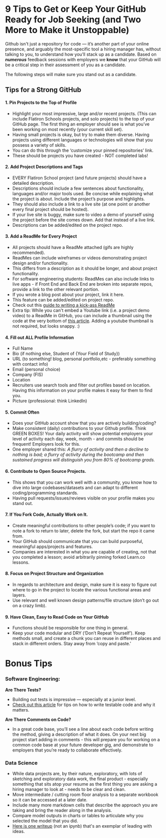 
# 9 Tips to Get or Keep Your GitHub Ready for Job Seeking (and Two More to Make it Unstoppable)

Github isn't just a repository for code — it’s another part of your online presence, and arguably the most-specific tool a hiring manager has, without talking to you, to understand how you’ll stack up as a candidate. Based on _**numerous**_ feedback
sessions with employers we **know** that your GitHub will be a critical step in their assessment of you as a candidate. 

The following steps will make sure you stand out as a candidate.


## Tips for a Strong GitHub


#### 1. Pin Projects to the Top of Profile
- Highlight your most impressive, large and/or recent projects. (This can include Flatiron Schools projects, and solo projects) to the top of your GitHub page. The first thing an employer should see is what you’ve been working on most recently (your current skill set). 
- Having small projects is okay, but try to make them diverse. Having projects using different languages or technologies will show that you possess a variety of skills.
- You can do this through the ‘customize your pinned repositories’ link. 
- These should be projects you have created - NOT completed labs!


#### 2. Add Project Descriptions and Tags
- EVERY Flatiron School project (and future projects) should have a detailed description.
- Descriptions should include a few sentences about functionality, languages and/or major tools used. Be concise while explaining what the project is about. Include the project’s purpose and highlights.
- They should also include a link to a live site (at one point or another every final project should be hosted).  
- If your live site is buggy, make sure to video a demo of yourself using the project before the site comes down. Add that instead of a live link.
- Descriptions can be added/edited on the project repo.


#### 3. Add a ReadMe for Every Project 
- All projects should have a ReadMe attached (gifs are highly recommended).
- ReadMes can include wireframes or videos demonstrating project design and/or functionality.  
- This differs from a description as it should be longer, and about project functionality.
- For software engineering students: ReadMes can also include links to live apps - if Front End and Back End are broken into separate repos, provide a link to the other relevant portion.
- If you wrote a blog post about your project, link it here.
- This feature can be added/edited on project repo.
- Check out this [guide to writing a kick-ass ReadMe](https://medium.com/@meakaakka/a-beginners-guide-to-writing-a-kickass-readme-7ac01da88ab3)
- Extra tip: While you can't embed a Youtube link (i.e. a project demo video) to a ReadMe in GitHub, you can include a thumbnail using the code at the very bottom of [this article](https://github.com/adam-p/markdown-here/wiki/Markdown-Cheatsheet#links). Adding a youtube thumbnail is not required, but looks snappy. :)


#### 4. Fill out ALL Profile Information 
- Full Name
- Bio (if nothing else, Student of {Your Field of Study})
- URL (to something! blog, personal portfolio,etc - preferably something with contact info)
- Email (personal choice)
- Company (FIS)
- Location  
- Recruiters use search tools and filter out profiles based on location. Having this information on your profile makes it easy for them to find you.
- Picture (professional: think LinkedIn)


#### 5. Commit Often
- Does your GitHub account show that you are actively building/coding?
- Make consistent (daily) contributions to your Github profile. Think GREEN BOXES! Your daily activity will show potential employers your level of activity each day, week, month - and commits should be frequent! Employers look for this.
- One employer shared this: *A flurry of activity and then a decline to nothing is bad; a flurry of activity during the bootcamp and then sustained progress will distinguish you from 80% of bootcamp grads.* 
 
 
#### 6. Contribute to Open Source Projects. 
- This shows that you can work well with a community, you know how to dive into large codebases/datasets and can adapt to different coding/programming standards. 
- Having pull requests/issues/reviews visible on your profile makes you stand out.


#### 7. If You Fork Code, Actually Work on It. 
- Create meaningful contributions to other people’s code; if you want to note a fork to return to later, delete the fork, but start the repo it came from. 
- Your GitHub should communicate that you can build purposeful, meaningful apps/projects and features. 
- Companies are interested in what you are capable of creating, not that you completed a lesson; avoid arbitrarily pinning forked Learn.co lessons.


#### 8. Focus on Project Structure and Organization
- In regards to architecture and design, make sure it is easy to figure out where to go in the project to locate the various functional areas and layers.
- Use relevant and well known design patterns/file structure (don’t go out on a crazy limb).
 
 
#### 9. Have Clean, Easy to Read Code on Your GitHub
- Functions should be responsible for one thing in general.
- Keep your code modular and DRY (‘Don’t Repeat Yourself’). Keep methods small, and create a chunk you can reuse in different places and stack in different orders. Stay away from ‘copy and paste.’
 
 
# Bonus Tips

### Software Engineering:
 
**Are There Tests?**
- Building out tests is impressive — especially at a junior level. 
- [Check out this article](https://www.toptal.com/qa/how-to-write-testable-code-and-why-it-matters) for tips on how to write testable code and why it  matters.

**Are There Comments on Code?**
- In a great code base, you’ll see a line about each code before writing the method, giving a  description of what it does.
On your next big project start adding in comments - this will prepare you for working on a common code base at your future  developer gig, and demonstrate to employers that you’re ready to collaborate effectively.

### Data Science

- While data projects are, by their nature, exploratory, with lots of sketching and exploratory data work, the final product - especially something that sits atop your resume as the first thing you are asking a hiring manager to look at - needs to be clear and clean.  
- Move intermediate / cutting room floor analysis to a separate workbook so it can be accessed at a later date.  
- Include many more markdown cells that describe the approach you are taking and bring the reader along in the analysis.  
- Compare model outputs in charts or tables to articulate why you selected the model that you did.  
- [Here is one writeup](https://towardsdatascience.com/custom-loss-functions-for-gradient-boosting-f79c1b40466d) (not an ipynb) that's an exemplar of leading with ideas.
